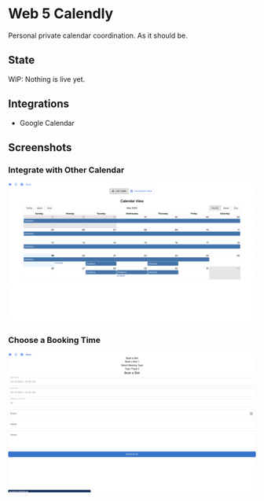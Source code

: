 # Web 5 Calendly

Personal private calendar coordination. As it should be.

## State

WIP: Nothing is live yet. 


## Integrations 

- Google Calendar

## Screenshots

### Integrate with Other Calendar
![Calendar](./public/calendar.png)

### Choose a Booking Time
![Book](./public/book.png)
